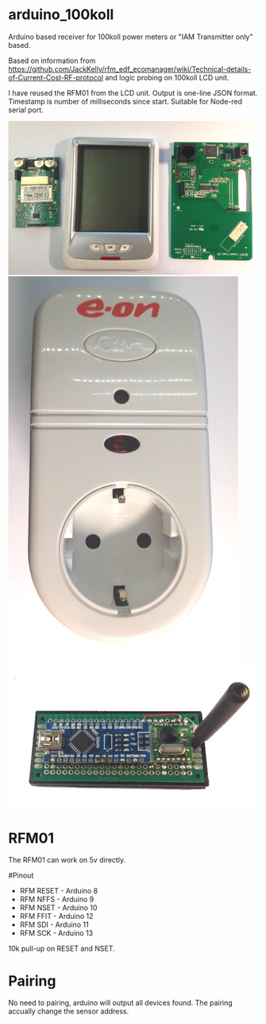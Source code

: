 # arduino_100koll
Arduino based receiver for 100koll power meters or "IAM Transmitter only" based.

Based on information from https://github.com/JackKelly/rfm_edf_ecomanager/wiki/Technical-details-of-Current-Cost-RF-protocol
and logic probing on 100koll LCD unit.

I have reused the RFM01 from the LCD unit.
Output is one-line JSON format. Timestamp is number of milliseconds since start.
Suitable for Node-red serial port.

![100koll LCD unit](100koll_lcd.jpg)
![100koll LCD unit](plug.jpg)
![100koll LCD unit](arduino_with_radio.jpg)

# RFM01
The RFM01 can work on 5v directly.

#Pinout
* RFM RESET - Arduino 8
* RFM NFFS  - Arduino 9
* RFM NSET  - Arduino 10
* RFM FFIT - Arduino 12
* RFM SDI  - Arduino 11
* RFM SCK  - Arduino 13

10k pull-up on RESET and NSET.

# Pairing
No need to pairing, arduino will output all devices found.
The pairing accually change the sensor address.
